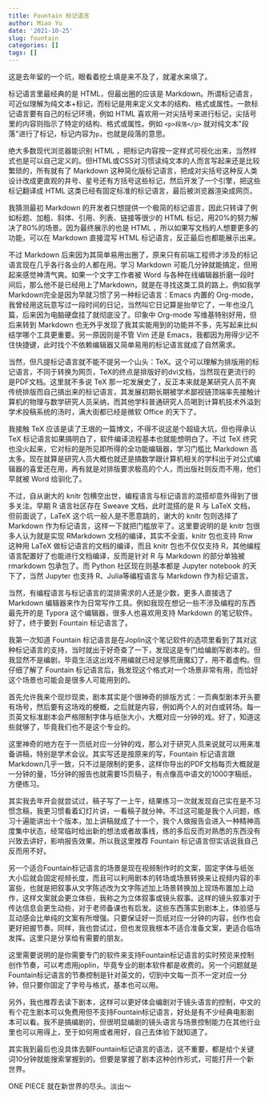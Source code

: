 ```yaml
---
title: Fountain 标记语言
author: Miao Yu
date: '2021-10-25'
slug: fountain
categories: []
tags: []
---
```


这是去年留的一个坑，眼看着挖土填是来不及了，就灌水来填了。

标记语言里最经典的是 HTML，但最出圈的应该是 Markdown。所谓标记语言，可近似理解为纯文本+标记，而标记是用来定义文本的结构、格式或属性。一款标记语言要有自己的标记环境，例如 HTML 喜欢用一对尖括号来进行标记，尖括号里的内容则指示了特定的结构、格式或属性。例如 `<p>段落</p>` 就对纯文本"段落"进行了标记，标记内容为`p`，也就是段落的意思。

绝大多数现代浏览器能识别 HTML ，把标记内容按一定样式可视化出来，当然样式也是可以自己定义的。但HTML或CSS对习惯读纯文本的人而言写起来还是比较繁琐的，所有就有了 Markdown 这种简化版标记语言，把成对尖括号这种反人类设计改成更直观的井号、星号还有方括号这些标记，然后开发了一个引擎，把这些标记翻译成 HTML 这类已经有固定标准的标记语言，最后被浏览器渲染成网页。

我猜测最初 Markdown 的开发者只想提供一个极简的标记语言，因此只转译了例如标题、加粗、斜体、引用、列表、链接等很少的 HTML 标记，用20%的努力解决了80%的场景。因为最终展示的也是 HTML ，所以如果写文档的人想要更多的功能，可以在 Markdown 直接混写 HTML 标记语言，反正最后也都能展示出来。

不过 Markdown 后来因为其简单易用出圈了，原来只有前端工程师才涉及的标记语言现在几乎各行各业的人都在用。学习 Markdown 可能几分钟就能搞定，但用起来感觉神清气爽。如果一个文字工作者被 Word 与各种在线编辑器折磨一段时间后，那么他不是已经用上了Markdown，就是在寻找这类工具的路上。例如我学Markdown完全是因为早就习惯了另一种标记语言：Emacs 内置的 Org-mode，我曾经用这玩意写过一段时间的日记，当然叫它日记算是抬举它了，一年也没几篇，后来因为电脑硬盘挂了就彻底没了。印象中 Org-mode 写维基特别好用，但后来转到 Markdown 也无外乎发现了我其实能用到的功能并不多，先写起来比纠结学哪个工具更重要。另一原因则是不管 Vim 还是 Emacs，我都因为用得少记不住快捷键，此时找个不依赖编辑器又简单易用的标记语言就成了自然需求。

当然，但凡提标记语言就不能不提另一个山头：TeX。这个可以理解为排版用的标记语言，不同于转换为网页，TeX的终点是排版好的dvi文档，当然现在更流行的是PDF文档。这里就不多说 TeX 那一坨发展史了，反正本来就是某研究人员不爽传统排版而自己搞出来的标记语言，其发展初期长期被学术鄙视链顶端率先接触计算机的物理与数学研究人员采纳，而其他学科普通研究人员喝到计算机技术外溢到学术投稿系统的汤时，满大街都已经是微软 Office 的天下了。

我接触 TeX 应该是读了王垠的一篇博文，不得不说这是个超级大坑，但也得承认 TeX 标记语言如果搞明白了，软件编译流程基本也就能想明白了。不过 TeX 终究也没火起来，它对标的是所见即所得的全功能编辑器，学习门槛比 Markdown 高太多。现在就算是研究人员大概也就还是搞数学跟计算机相关的学科出于对公式编辑器的喜爱还在用，再有就是对排版要求极高的个人，而出版社则反而不用，他们早就被 Word 给驯化了。

不过，自从谢大的 knitr 包横空出世，编程语言与标记语言的混搭却意外得到了很多关注。早期 R 语言社区存在 Sweave 文档，此时混搭的是 R 与 LaTeX 文档，但前面说了，LaTeX 这个坑一般人是不愿意跳的，谢大的 knitr 包则选择了 Markdown 作为标记语言，这样一下就把门槛放平了。这里要说明的是 knitr 包很多人认为就是实现 RMarkdown 文档的编译，其实不全面，knitr 包也支持 Rnw 这种用 LaTeX 做标记语言的文档的编译，而且 knitr 包也不仅仅支持 R，其他编程语言配置好了也能进行文档编译，反而是针对 R 与 Markdown 的部分单独被 rmarkdown 包承包了。而 Python 社区现在则基本都是 Jupyter notebook 的天下了，当然 Jupyter 也支持 R、Julia等编程语言与 Markdown 作为标记语言。

当然，有编程语言与标记语言的混排需求的人还是少数，更多人直接选了Markdown 编辑器来作为日常写作工具。例如我现在想记一些不涉及编程的东西最先开的是 Typora 这个编辑器，很多人也喜欢用支持 Markdown 的笔记软件。好了，终于要到 Fountain 标记语言了。

我第一次知道 Fountain 标记语言是在Joplin这个笔记软件的选项里看到了其对这种标记语言的支持，当时就出于好奇查了一下，发现这是专门给编剧写剧本的。但我显然不是编剧，毕竟生活这出戏不用编就已经足够荒唐魔幻了，用不着虚构。但仔细了解了 Fountain 标记语言后，我发现这个格式对一个场景非常有用，而恰好这个场景也可能会是很多人可能用到的。

首先允许我来个现炒现卖，剧本其实是个很神奇的排版方式：一页典型剧本开头要有场号，然后要有这场戏的梗概，之后就是内容，例如两个人的对白或转场。每一页英文标准剧本会严格限制字体与纸张大小，大概对应一分钟的戏。好了，知道这些就够了，毕竟我们也不是这个专业的。

这里神奇的地方在于一页纸对应一分钟的戏，那么对于研究人员来说就可以用来准备讲稿，特别是学术会议。其实写还是按原来的写，Fountain 标记语言跟Markdown几乎一致，只不过是限制的更多，这样你导出的PDF文档每页大概就是一分钟的量，15分钟的报告也就需要15页稿子，有点像高中语文的1000字稿纸，方便练习。

其实我去年开会就尝试过，稿子写了一上午，结果练习一次就发现自己实在是不习惯念稿，我更习惯看着幻灯片讲，一看稿子就分神。不过这可能是我个人问题，练习十遍能讲出十个版本，加上讲稿就成了十一个，我个人做报告会进入一种精神高度集中状态，经常临时给出新的想法或者故事线，练的多后反而对熟悉的东西没有兴致去讲好，影响报告效果。所以我这里推荐 Fountain 标记语言但实话说我自己反而用不好。

另一个适合Fountain标记语言的场景是现在视频制作时的文案，固定字体与纸张大小后就会固定视频长度，而且可以利用剧本的转场或场景转换来让视频内容的丰富些，也就是把叙事从文字陈述改为文字陈述加上场景转换加上现场布置加上动作，这样文案就会更立体些，我称之为立体叙事或镜头叙事。这样的镜头叙事对于传达信息会更生动些，对于老师备课也有启发。这些东西落实到剧本上，体验感与互动感会比单纯的文案有所增强。只要保证好一页纸对应一分钟的内容，创作也会更好把握节奏。同样，我也尝试过，但也发现我根本不适合准备文案，更适合临场发挥。这里只是分享给有需要的朋友。

这里需要说明的是你需要专门的软件来支持Fountain标记语言的实时预览来控制创作节奏，可以考虑用joplin，毕竟专业的剧本软件都是收费的。另一个问题就是Fountain标记语言的节奏控制是针对英文的，切到中文每一页不一定对应一分钟，但只要你固定了字号与格式，基本也可以用。

另外，我也推荐去读下剧本，这样可以更好体会编剧对于镜头语言的控制，中文的有个花生剧本可以免费用但不支持Fountain标记语言，好处是有不少经典电影剧本可以看。我不是搞编剧的，但很明显编剧的镜头语言与场景控制能力在其他行业里也可以用得上，至于如何用或者用好，自己去体验下就知道了。

其实我到最后也没具体去聊Fountain标记语言的语法，这不重要，都是给个关键词10分钟就能搜索掌握到的。但要是掌握了剧本这种创作形式，可能打开一个新世界。

ONE PIECE 就在新世界的尽头。淡出～
